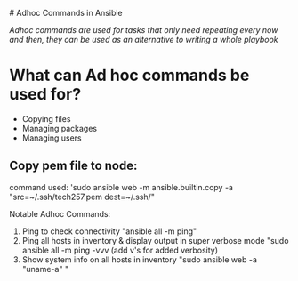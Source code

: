 # Adhoc Commands in Ansible

*Adhoc commands are used for tasks that only need repeating every now and then, they can be used as an alternative to writing a whole playbook*

# What can Ad hoc commands be used for?

* Copying files
* Managing packages
* Managing users

## Copy pem file to node:

command used: 'sudo ansible web -m ansible.builtin.copy -a "src=~/.ssh/tech257.pem dest=~/.ssh/"

Notable Adhoc Commands:

1. Ping to check connectivity "ansible all -m ping"
2. Ping all hosts in inventory & display output in super verbose mode "sudo ansible all -m ping -vvv (add v's for added verbosity)
3. Show system info on all  hosts in inventory "sudo ansible web -a "uname-a" "
